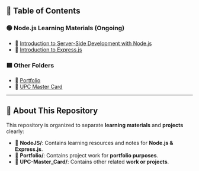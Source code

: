 ## 📑 **Table of Contents**

### 🟢 Node.js Learning Materials (Ongoing)
- 📄 [Introduction to Server-Side Development with Node.js](./NodeJS/1.%20Introduction%20to%20Server-Side%20Development%20with%20Node.js.md)
- 📄 [Introduction to Express.js](./NodeJS/2.%20Introduction%20to%20express.js.md)

### 🟦 Other Folders
- 📁 [Portfolio](./Portfolio/)
- 📁 [UPC Master Card](./UPC-Master_Card/)

---

## 📌 **About This Repository**

This repository is organized to separate **learning materials** and **projects** clearly:

- 📂 **NodeJS/**: Contains learning resources and notes for **Node.js & Express.js**.
- 📂 **Portfolio/**: Contains project work for **portfolio purposes**.
- 📂 **UPC-Master_Card/**: Contains other related **work or projects**.


